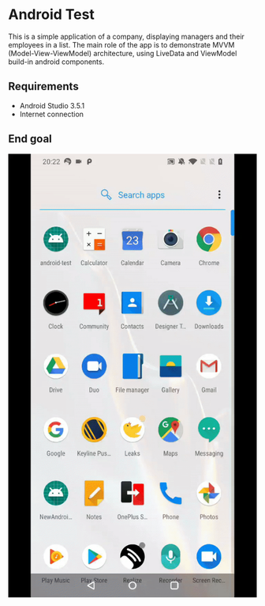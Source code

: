 # Android Test

This is a simple application of a company, displaying managers and their employees in a list.
The main role of the app is to demonstrate MVVM (Model-View-ViewModel) architecture, using LiveData and ViewModel build-in android components.

## Requirements
- Android Studio 3.5.1
- Internet connection

## End goal

![android test](android-test.gif?raw=true)

